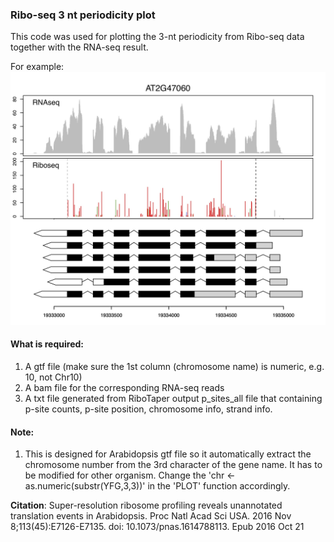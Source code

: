 ### Ribo-seq 3 nt periodicity plot 
This code was used for plotting the 3-nt periodicity from Ribo-seq data together with the RNA-seq result.  

For example:
![alt text](https://github.com/PollyHsuLab/Ribo-seq-plot-for-Hsu-et-al-2016/blob/master/Rplot01.jpg)

#### What is required:
1. A gtf file (make sure the 1st column (chromosome name) is numeric, e.g. 10, not Chr10)  
2. A bam file for the corresponding RNA-seq reads  
3. A txt file generated from RiboTaper output p_sites_all file that containing p-site counts, p-site position, chromosome info, strand info.   

#### Note:
1. This is designed for Arabidopsis gtf file so it automatically extract the chromosome number from the 3rd character of the gene name. It has to be modified for other organism. Change the 'chr <- as.numeric(substr(YFG,3,3))' in the 'PLOT' function accordingly.

**Citation**: Super-resolution ribosome profiling reveals unannotated translation events in Arabidopsis. Proc Natl Acad Sci USA. 2016 Nov 8;113(45):E7126-E7135. doi: 10.1073/pnas.1614788113. Epub 2016 Oct 21
